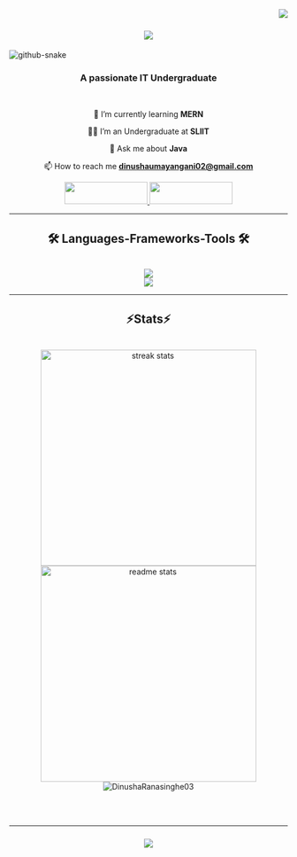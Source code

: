 <div style="float: right;">
  <img src="https://visitor-badge.laobi.icu/badge?page_id=DinushaRanasinghe03.DinushaRanasinghe03" />
</div>

<h1 align="center">
  <a href="https://git.io/typing-svg">
    <img src="https://readme-typing-svg.herokuapp.com/?font=Righteous&size=35&center=true&vCenter=true&width=500&height=70&duration=4000&lines=Hi+There!+👋;+I'm+Dinusha+Ranasinghe!;"/>
  </a>
</h1>

<picture>
  <source media="(prefers-color-scheme: dark)" srcset="https://github.com/DinushaRanasinghe03/DinushaRanasinghe03/blob/output/github-contribution-grid-snake-dark.svg" />
  <source media="(prefers-color-scheme: light)" srcset="https://github.com/DinushaRanasinghe03/DinushaRanasinghe03/blob/output/github-contribution-grid-snake.svg" />
  <img alt="github-snake" src="github-snake.svg" />
</picture></br>


<h3 align="center">A passionate IT Undergraduate </h3>

<br/>

<div align= "center">

 🌱 I’m currently learning **MERN**
 
 🧑‍🎓 I’m an Undergraduate at **SLIIT**
 
 💬 Ask me about **Java**
 
 📫 How to reach me **dinushaumayangani02@gmail.com**

 
 <div style="text-align: center;">
  <a href="mailto:dinushaumayangani02@gmail.com">
    <img src="https://img.shields.io/badge/Gmail-333333?style=for-the-badge&logo=gmail&logoColor=red" target="_blank" width="150" height="40" />
  </a>
  <a href="https://www.linkedin.com/in/dinusha-ranasinghe-54a633235/" target="_blank">
    <img src="https://img.shields.io/badge/LinkedIn-0077B5?style=for-the-badge&logo=linkedin&logoColor=white" target="_blank" width="150" height="40" />
  </a>
</div>

<hr/>

<h2 align="center">🛠️ Languages-Frameworks-Tools 🛠️</h2>
<br/>
<div align="center">
<a href="https://skillicons.dev">
<img src="https://skillicons.dev/icons?i=nodejs,github,python,javascript,express,mongodb,c,java"/><br>
<img src="https://skillicons.dev/icons?i=rect,r,bootstrap,mysql,html,css,vscode,androidstudio,figma,git" />
</a>
</div>

<hr/>

<h2 align="center">⚡Stats⚡</h2>
<br>
<div align="center">
  <img width="390" src="https://streak-stats.demolab.com/?user=DinushaRanasinghe03&count_private=true&theme=react&border_radius=10" alt="streak stats"/>
  <img width="390" src="https://github-readme-stats.vercel.app/api?username=DinushaRanasinghe03&count_private=true&show_icons=true&theme=react&rank_icon=github&border_radius=10" alt="readme stats"/>
  <br/>
  <td width="50%" align="center">

 <img src="https://github-readme-stats.vercel.app/api/top-langs?username=DinushaRanasinghe03&hide=Hack&langs_count=8&show_icons=true&locale=en&layout=compact&theme=react&border_radius=10" alt="DinushaRanasinghe03" />
 

</p>
  </td>
</div>

<br/><br/>
<hr/>

<h3 align="center">
  <a href="https://git.io/typing-svg">
    <img src="https://readme-typing-svg.herokuapp.com/?font=Righteous&amp;size=25&amp;center=true&amp;vCenter=true&amp;width=500&amp;height=70&amp;duration=4000&amp;lines=Thanks+for+visiting!+❤️;+Shoot+me+a+message+on+Linkedin!;I'm+always+down+to+collab+">
  </a>
</h3>


  
